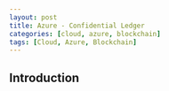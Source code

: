 ```yaml
---
layout: post
title: Azure - Confidential Ledger
categories: [cloud, azure, blockchain]
tags: [Cloud, Azure, Blockchain]
---
```


## Introduction
